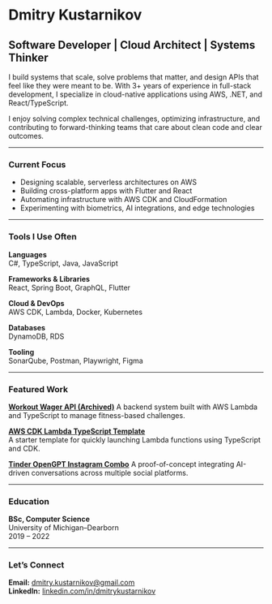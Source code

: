 # Dmitry Kustarnikov

## Software Developer | Cloud Architect | Systems Thinker

I build systems that scale, solve problems that matter, and design APIs that feel like they were meant to be. With 3+ years of experience in full-stack development, I specialize in cloud-native applications using AWS, .NET, and React/TypeScript.

I enjoy solving complex technical challenges, optimizing infrastructure, and contributing to forward-thinking teams that care about clean code and clear outcomes.

---

### Current Focus

- Designing scalable, serverless architectures on AWS
- Building cross-platform apps with Flutter and React
- Automating infrastructure with AWS CDK and CloudFormation
- Experimenting with biometrics, AI integrations, and edge technologies

---

### Tools I Use Often

**Languages**  
C#, TypeScript, Java, JavaScript

**Frameworks & Libraries**  
React, Spring Boot, GraphQL, Flutter

**Cloud & DevOps**  
AWS CDK, Lambda, Docker, Kubernetes

**Databases**  
DynamoDB, RDS

**Tooling**  
SonarQube, Postman, Playwright, Figma

---

### Featured Work

[**Workout Wager API (Archived)**](https://github.com/dkustarnikov/WorkoutWager)
A backend system built with AWS Lambda and TypeScript to manage fitness-based challenges.

[**AWS CDK Lambda TypeScript Template**](https://github.com/dkustarnikov/aws_cdk_lambda_typescript_template)  
A starter template for quickly launching Lambda functions using TypeScript and CDK.

[**Tinder OpenGPT Instagram Combo**](https://github.com/dkustarnikov/tinder_opengpt_instagram_combo)
A proof-of-concept integrating AI-driven conversations across multiple social platforms.

---

### Education

**BSc, Computer Science**  
University of Michigan–Dearborn  
2019 – 2022

---

### Let’s Connect

**Email:** dmitry.kustarnikov@gmail.com  
**LinkedIn:** [linkedin.com/in/dmitrykustarnikov](https://linkedin.com/in/dmitrykustarnikov)
